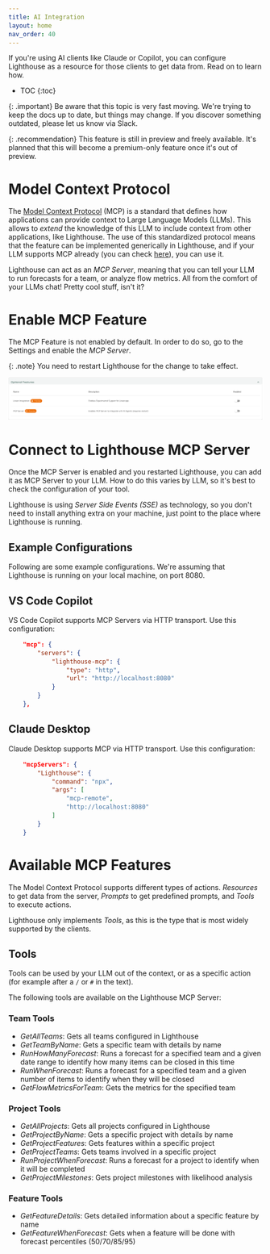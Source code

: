 ```yaml
---
title: AI Integration
layout: home
nav_order: 40
---
```


If you're using AI clients like Claude or Copilot, you can configure Lighthouse as a resource for those clients to get data from. Read on to learn how.

- TOC
{:toc}

{: .important}
Be aware that this topic is very fast moving. We're trying to keep the docs up to date, but things may change. If you discover something outdated, please let us know via Slack.

{: .recommendation}
This feature is still in preview and freely available. It's planned that this will become a premium-only feature once it's out of preview.

# Model Context Protocol
The [Model Context Protocol](https://modelcontextprotocol.io/introduction) (MCP) is a standard that defines how applications can provide context to Large Language Models (LLMs). This allows to *extend* the knowledge of this LLM to include context from other applications, like Lighthouse. The use of this standardized protocol means that the feature can be implemented generically in Lighthouse, and if your LLM supports MCP already (you can check [here](https://modelcontextprotocol.io/clients)), you can use it.

Lighthouse can act as an *MCP Server*, meaning that you can tell your LLM to run forecasts for a team, or analyze flow metrics. All from the comfort of your LLMs chat! Pretty cool stuff, isn't it?

# Enable MCP Feature
The MCP Feature is not enabled by default. In order to do so, go to the Settings and enable the *MCP Server*.

{: .note}
You need to restart Lighthouse for the change to take effect.

![MCP Feature](./assets/settings/optionalfeatures.png)

# Connect to Lighthouse MCP Server
Once the MCP Server is enabled and you restarted Lighthouse, you can add it as MCP Server to your LLM. How to do this varies by LLM, so it's best to check the configuration of your tool.

Lighthouse is using *Server Side Events (SSE)* as technology, so you don't need to install anything extra on your machine, just point to the place where Lighthouse is running.

## Example Configurations
Following are some example configurations. We're assuming that Lighthouse is running on your local machine, on port 8080.

## VS Code Copilot
VS Code Copilot supports MCP Servers via HTTP transport. Use this configuration:

```json
    "mcp": {
        "servers": {
            "lighthouse-mcp": {
                "type": "http",
                "url": "http://localhost:8080"
            }
        }
    },
```

## Claude Desktop
Claude Desktop supports MCP via HTTP transport. Use this configuration:

```json
    "mcpServers": {
        "Lighthouse": {
            "command": "npx",
            "args": [
                "mcp-remote",
                "http://localhost:8080"
            ]
        }
    }
```

# Available MCP Features
The Model Context Protocol supports different types of actions. *Resources* to get data from the server, *Prompts* to get predefined prompts, and *Tools* to execute actions.

Lighthouse only implements *Tools*, as this is the type that is most widely supported by the clients.

## Tools
Tools can be used by your LLM out of the context, or as a specific action (for example after a `/` or `#` in the text).

The following tools are available on the Lighthouse MCP Server:

### Team Tools
- *GetAllTeams*: Gets all teams configured in Lighthouse
- *GetTeamByName*: Gets a specific team with details by name
- *RunHowManyForecast*: Runs a forecast for a specified team and a given date range to identify how many items can be closed in this time
- *RunWhenForecast*: Runs a forecast for a specified team and a given number of items to identify when they will be closed
- *GetFlowMetricsForTeam*: Gets the metrics for the specified team

### Project Tools
- *GetAllProjects*: Gets all projects configured in Lighthouse
- *GetProjectByName*: Gets a specific project with details by name
- *GetProjectFeatures*: Gets features within a specific project
- *GetProjectTeams*: Gets teams involved in a specific project
- *RunProjectWhenForecast*: Runs a forecast for a project to identify when it will be completed
- *GetProjectMilestones*: Gets project milestones with likelihood analysis

### Feature Tools
- *GetFeatureDetails*: Gets detailed information about a specific feature by name
- *GetFeatureWhenForecast*: Gets when a feature will be done with forecast percentiles (50/70/85/95)

